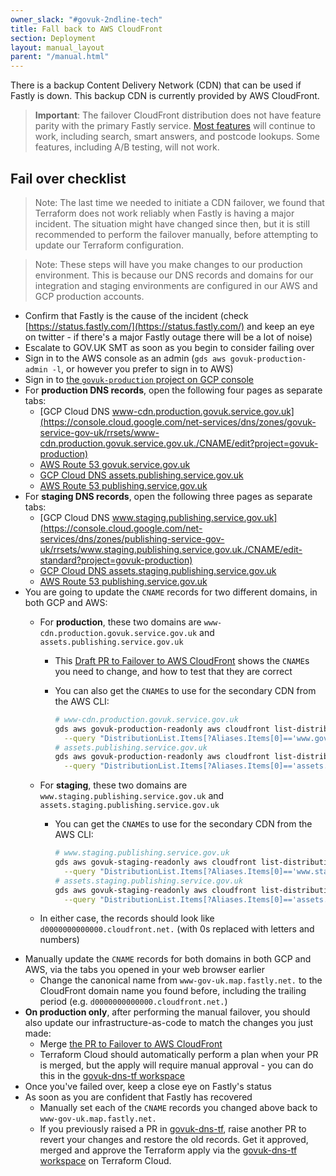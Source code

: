 ```yaml
---
owner_slack: "#govuk-2ndline-tech"
title: Fall back to AWS CloudFront
section: Deployment
layout: manual_layout
parent: "/manual.html"
---
```


There is a backup Content Delivery Network (CDN) that can be used if Fastly is down.
This backup CDN is currently provided by AWS CloudFront.

> **Important**: The failover CloudFront distribution does not have feature parity with the primary Fastly service.
> [Most features](https://docs.google.com/document/d/17_dfWvKNmqyLX1h_PPY6_Cd6IggrrSsP-Peh2De6JQk/edit) will continue to work, including search, smart answers, and postcode lookups. Some features, including
> A/B testing, will not work.

## Fail over checklist

> Note: The last time we needed to initiate a CDN failover, we found that Terraform does not work reliably when Fastly is
> having a major incident. The situation might have changed since then, but it is still recommended to perform the
> failover manually, before attempting to update our Terraform configuration.

<!-- Force separation between these two blockquotes -->

> Note: These steps will have you make changes to our production environment. This is because our DNS records and domains for our integration and staging environments are configured in our AWS and GCP production accounts.

- Confirm that Fastly is the cause of the incident (check [https://status.fastly.com/](https://status.fastly.com/)
  and keep an eye on twitter - if there's a major Fastly outage there will be a lot of noise)
- Escalate to GOV.UK SMT as soon as you begin to consider failing over
- Sign in to the AWS console as an admin (`gds aws govuk-production-admin -l`, or however you prefer to sign in to AWS)
- Sign in to [the `govuk-production` project on GCP console](https://console.cloud.google.com/home/dashboard?project=govuk-production)
- For **production DNS records**, open the following four pages as separate tabs:
  - [GCP Cloud DNS www-cdn.production.govuk.service.gov.uk](https://console.cloud.google.com/net-services/dns/zones/govuk-service-gov-uk/rrsets/www-cdn.production.govuk.service.gov.uk./CNAME/edit?project=govuk-production)
  - [AWS Route 53 govuk.service.gov.uk](https://console.aws.amazon.com/route53/v2/hostedzones#ListRecordSets/Z22RPYZA77J620)
  - [GCP Cloud DNS assets.publishing.service.gov.uk](https://console.cloud.google.com/net-services/dns/zones/publishing-service-gov-uk/rrsets/assets.publishing.service.gov.uk./CNAME/edit?project=govuk-production)
  - [AWS Route 53 publishing.service.gov.uk](https://console.aws.amazon.com/route53/v2/hostedzones#ListRecordSets/Z3SBFBO09PD5HF)
- For **staging DNS records**, open the following three pages as separate tabs:
  - [GCP Cloud DNS www.staging.publishing.service.gov.uk](https://console.cloud.google.com/net-services/dns/zones/publishing-service-gov-uk/rrsets/www.staging.publishing.service.gov.uk./CNAME/edit-standard?project=govuk-production)
  - [GCP Cloud DNS assets.staging.publishing.service.gov.uk](https://console.cloud.google.com/net-services/dns/zones/publishing-service-gov-uk/rrsets/assets.staging.publishing.service.gov.uk./CNAME/edit-standard?project=govuk-production)
  - [AWS Route 53 publishing.service.gov.uk](https://us-east-1.console.aws.amazon.com/route53/v2/hostedzones#ListRecordSets/Z3SBFBO09PD5HF)
- You are going to update the `CNAME` records for two different domains, in both GCP and AWS:
  - For **production**, these two domains are `www-cdn.production.govuk.service.gov.uk` and `assets.publishing.service.gov.uk`
    - This [Draft PR to Failover to AWS CloudFront](https://github.com/alphagov/govuk-dns-tf/pull/69) shows the `CNAME`s you need to change, and how to test that they are correct
    - You can also get the `CNAME`s to use for the secondary CDN from the AWS CLI:

      ```bash
      # www-cdn.production.govuk.service.gov.uk
      gds aws govuk-production-readonly aws cloudfront list-distributions \
        --query "DistributionList.Items[?Aliases.Items[0]=='www.gov.uk'].DomainName | [0]"
      # assets.publishing.service.gov.uk
      gds aws govuk-production-readonly aws cloudfront list-distributions \
        --query "DistributionList.Items[?Aliases.Items[0]=='assets.publishing.service.gov.uk'].DomainName | [0]"
      ```

  - For **staging**, these two domains are `www.staging.publishing.service.gov.uk` and `assets.staging.publishing.service.gov.uk`
    - You can get the `CNAME`s to use for the secondary CDN from the AWS CLI:

      ```bash
      # www.staging.publishing.service.gov.uk
      gds aws govuk-staging-readonly aws cloudfront list-distributions \
        --query "DistributionList.Items[?Aliases.Items[0]=='www.staging.publishing.service.gov.uk'].DomainName | [0]"
      # assets.staging.publishing.service.gov.uk
      gds aws govuk-staging-readonly aws cloudfront list-distributions \
        --query "DistributionList.Items[?Aliases.Items[0]=='assets.staging.publishing.service.gov.uk'].DomainName | [0]"
      ```

  - In either case, the records should look like `d0000000000000.cloudfront.net.` (with 0s replaced with letters and numbers)
- Manually update the `CNAME` records for both domains in both GCP and AWS, via the tabs you opened in your web browser earlier
  - Change the canonical name from `www-gov-uk.map.fastly.net.` to the CloudFront domain name you found before, including the trailing period (e.g. `d0000000000000.cloudfront.net.`)
- **On production only**, after performing the manual failover, you should also update our infrastructure-as-code to match the changes you just made:
  - Merge [the PR to Failover to AWS CloudFront](https://github.com/alphagov/govuk-dns-tf/pull/69)
  - Terraform Cloud should automatically perform a plan when your PR is merged, but the apply will require manual approval - you can do this in the [govuk-dns-tf workspace](https://app.terraform.io/app/govuk/workspaces/govuk-dns-tf)
- Once you've failed over, keep a close eye on Fastly's status
- As soon as you are confident that Fastly has recovered
  - Manually set each of the `CNAME` records you changed above back to `www-gov-uk.map.fastly.net.`
  - If you previously raised a PR in [govuk-dns-tf](https://github.com/alphagov/govuk-dns-tf), raise another PR to revert your changes and restore the old records. Get it approved, merged and approve the Terraform apply via the [govuk-dns-tf workspace](https://app.terraform.io/app/govuk/workspaces/govuk-dns-tf) on Terraform Cloud.
